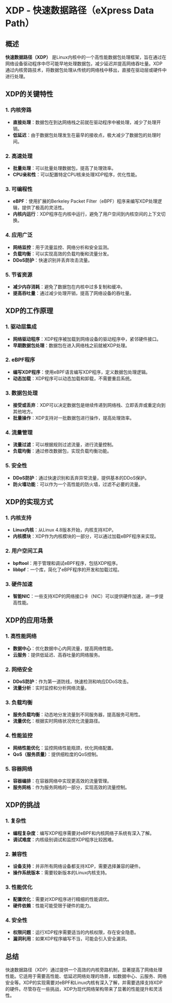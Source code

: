 # XDP - 快速数据路径（eXpress Data Path）

## 概述

**快速数据路径（XDP）** 是Linux内核中的一个高性能数据包处理框架，旨在通过在网络设备驱动程序中尽可能早地处理数据包，减少延迟并提高网络吞吐量。XDP通过内核旁路技术，将数据包处理从传统的网络栈中移出，直接在驱动层或硬件中进行处理。

## XDP的关键特性

### 1. **内核旁路**

- **直接处理**：数据包在到达网络栈之前就在驱动程序中被处理，减少了处理开销。
- **低延迟**：由于数据包处理发生在最早的接收点，极大减少了数据包的处理时间。

### 2. **高速处理**

- **批量处理**：可以批量处理数据包，提高了处理效率。
- **CPU亲和性**：可以配置特定CPU核来处理XDP程序，优化性能。

### 3. **可编程性**

- **eBPF**：使用扩展的Berkeley Packet Filter（eBPF）程序来编写XDP处理逻辑，提供了极高的灵活性。
- **内核内运行**：XDP程序在内核中运行，避免了用户空间到内核空间的上下文切换。

### 4. **应用广泛**

- **网络监控**：用于流量监控、网络分析和安全监测。
- **负载均衡**：可以实现高效的负载均衡和流量分发。
- **DDoS防护**：快速识别并丢弃攻击流量。

### 5. **节省资源**

- **减少内存消耗**：避免了数据包在内核中过多复制和缓冲。
- **提高吞吐量**：通过减少处理开销，提高了网络设备的吞吐量。

## XDP的工作原理

### 1. **驱动层集成**

- **网络驱动程序**：XDP程序被加载到网络设备的驱动程序中，紧邻硬件接口。
- **早期数据包处理**：数据包在进入网络栈之前就被XDP处理。

### 2. **eBPF程序**

- **编写XDP程序**：使用eBPF语言编写XDP程序，定义数据包处理逻辑。
- **动态加载**：XDP程序可以动态加载和卸载，不需要重启系统。

### 3. **数据包处理**

- **接受或丢弃**：XDP可以决定数据包是继续传递到网络栈、立即丢弃或重定向到其他地方。
- **批量操作**：XDP支持对一批数据包进行操作，提高处理效率。

### 4. **流量管理**

- **流量过滤**：可以根据规则过滤流量，进行流量控制。
- **负载均衡**：通过修改数据包，实现负载均衡功能。

### 5. **安全性**

- **DDoS防护**：通过快速识别和丢弃异常流量，提供基本的DDoS保护。
- **防火墙功能**：可以作为一个高性能的防火墙，过滤不必要的流量。

## XDP的实现方式

### 1. **内核支持**

- **Linux内核**：从Linux 4.8版本开始，内核支持XDP。
- **内核模块**：XDP作为内核模块的一部分，可以通过加载eBPF程序来实现。

### 2. **用户空间工具**

- **bpftool**：用于管理和调试eBPF程序，包括XDP程序。
- **libbpf**：一个库，简化了eBPF程序的开发和加载过程。

### 3. **硬件加速**

- **智能NIC**：一些支持XDP的网络接口卡（NIC）可以提供硬件加速，进一步提高性能。

## XDP的应用场景

### 1. **高性能网络**

- **数据中心**：优化数据中心内网流量，提高网络性能。
- **云服务**：提供低延迟、高吞吐量的网络服务。

### 2. **网络安全**

- **DDoS防护**：作为第一道防线，快速检测和响应DDoS攻击。
- **流量分析**：实时监控和分析网络流量。

### 3. **负载均衡**

- **服务负载均衡**：动态地分发流量到不同服务器，提高服务可用性。
- **流量优化**：根据实时网络状况优化流量路径。

### 4. **性能监控**

- **网络性能优化**：监控网络性能瓶颈，优化网络配置。
- **QoS（服务质量）**：提供细粒度的QoS控制。

### 5. **容器网络**

- **容器编排**：在容器网络中实现更高效的流量管理。
- **服务网格**：作为服务网格的一部分，实现高效的流量控制。

## XDP的挑战

### 1. **复杂性**

- **编程复杂度**：编写XDP程序需要对eBPF和内核网络子系统有深入了解。
- **调试难度**：内核级别调试和监控XDP程序比较困难。

### 2. **兼容性**

- **设备支持**：并非所有网络设备都支持XDP，需要选择兼容的硬件。
- **操作系统版本**：需要较新版本的Linux内核支持。

### 3. **性能优化**

- **配置优化**：需要对XDP程序进行精细的性能调优。
- **硬件依赖**：性能可能受限于硬件的能力。

### 4. **安全性**

- **权限问题**：运行XDP程序需要适当的内核权限，存在安全隐患。
- **漏洞利用**：如果XDP程序编写不当，可能会引入安全漏洞。

## 总结

快速数据路径（XDP）通过提供一个高效的内核旁路机制，显著提高了网络处理性能。它适用于需要高性能、低延迟网络处理的场景，如数据中心、云服务、网络安全等。XDP的实现需要对eBPF和Linux内核有深入了解，并需要选择支持XDP的硬件。尽管存在一些挑战，XDP为现代网络架构带来了显著的性能提升和灵活性。